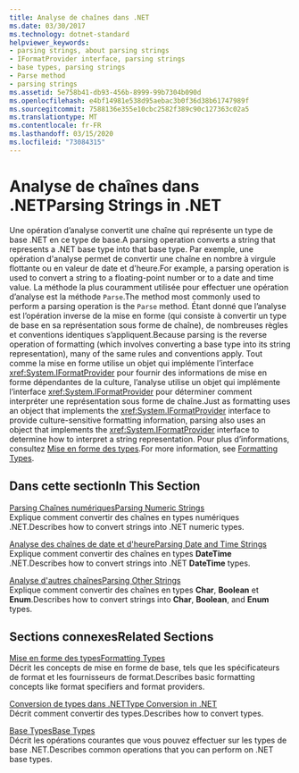 ```yaml
---
title: Analyse de chaînes dans .NET
ms.date: 03/30/2017
ms.technology: dotnet-standard
helpviewer_keywords:
- parsing strings, about parsing strings
- IFormatProvider interface, parsing strings
- base types, parsing strings
- Parse method
- parsing strings
ms.assetid: 5e758b41-db93-456b-8999-99b7304b090d
ms.openlocfilehash: e4bf14981e538d95aebac3b0f36d38b61747989f
ms.sourcegitcommit: 7588136e355e10cbc2582f389c90c127363c02a5
ms.translationtype: MT
ms.contentlocale: fr-FR
ms.lasthandoff: 03/15/2020
ms.locfileid: "73084315"
---
```

# <a name="parsing-strings-in-net"></a><span data-ttu-id="0ee37-102">Analyse de chaînes dans .NET</span><span class="sxs-lookup"><span data-stu-id="0ee37-102">Parsing Strings in .NET</span></span>
<span data-ttu-id="0ee37-103">Une opération d’analyse convertit une chaîne qui représente un type de base .NET en ce type de base.</span><span class="sxs-lookup"><span data-stu-id="0ee37-103">A parsing operation converts a string that represents a .NET base type into that base type.</span></span> <span data-ttu-id="0ee37-104">Par exemple, une opération d'analyse permet de convertir une chaîne en nombre à virgule flottante ou en valeur de date et d'heure.</span><span class="sxs-lookup"><span data-stu-id="0ee37-104">For example, a parsing operation is used to convert a string to a floating-point number or to a date and time value.</span></span> <span data-ttu-id="0ee37-105">La méthode la plus couramment utilisée pour effectuer une opération d’analyse est la méthode `Parse`.</span><span class="sxs-lookup"><span data-stu-id="0ee37-105">The method most commonly used to perform a parsing operation is the `Parse` method.</span></span> <span data-ttu-id="0ee37-106">Étant donné que l’analyse est l’opération inverse de la mise en forme (qui consiste à convertir un type de base en sa représentation sous forme de chaîne), de nombreuses règles et conventions identiques s’appliquent.</span><span class="sxs-lookup"><span data-stu-id="0ee37-106">Because parsing is the reverse operation of formatting (which involves converting a base type into its string representation), many of the same rules and conventions apply.</span></span> <span data-ttu-id="0ee37-107">Tout comme la mise en forme utilise un objet qui implémente l’interface <xref:System.IFormatProvider> pour fournir des informations de mise en forme dépendantes de la culture, l’analyse utilise un objet qui implémente l’interface <xref:System.IFormatProvider> pour déterminer comment interpréter une représentation sous forme de chaîne.</span><span class="sxs-lookup"><span data-stu-id="0ee37-107">Just as formatting uses an object that implements the <xref:System.IFormatProvider> interface to provide culture-sensitive formatting information, parsing also uses an object that implements the <xref:System.IFormatProvider> interface to determine how to interpret a string representation.</span></span> <span data-ttu-id="0ee37-108">Pour plus d’informations, consultez [Mise en forme des types](../../../docs/standard/base-types/formatting-types.md).</span><span class="sxs-lookup"><span data-stu-id="0ee37-108">For more information, see [Formatting Types](../../../docs/standard/base-types/formatting-types.md).</span></span>  
  
## <a name="in-this-section"></a><span data-ttu-id="0ee37-109">Dans cette section</span><span class="sxs-lookup"><span data-stu-id="0ee37-109">In This Section</span></span>  
 [<span data-ttu-id="0ee37-110">Parsing Chaînes numériques</span><span class="sxs-lookup"><span data-stu-id="0ee37-110">Parsing Numeric Strings</span></span>](../../../docs/standard/base-types/parsing-numeric.md)  
 <span data-ttu-id="0ee37-111">Explique comment convertir des chaînes en types numériques .NET.</span><span class="sxs-lookup"><span data-stu-id="0ee37-111">Describes how to convert strings into .NET numeric types.</span></span>  
  
 [<span data-ttu-id="0ee37-112">Analyse des chaînes de date et d'heure</span><span class="sxs-lookup"><span data-stu-id="0ee37-112">Parsing Date and Time Strings</span></span>](../../../docs/standard/base-types/parsing-datetime.md)  
 <span data-ttu-id="0ee37-113">Explique comment convertir des chaînes en types **DateTime** .NET.</span><span class="sxs-lookup"><span data-stu-id="0ee37-113">Describes how to convert strings into .NET **DateTime** types.</span></span>  
  
 [<span data-ttu-id="0ee37-114">Analyse d'autres chaînes</span><span class="sxs-lookup"><span data-stu-id="0ee37-114">Parsing Other Strings</span></span>](../../../docs/standard/base-types/parsing-other.md)  
 <span data-ttu-id="0ee37-115">Explique comment convertir des chaînes en types **Char**, **Boolean** et **Enum**.</span><span class="sxs-lookup"><span data-stu-id="0ee37-115">Describes how to convert strings into **Char**, **Boolean**, and **Enum** types.</span></span>  
  
## <a name="related-sections"></a><span data-ttu-id="0ee37-116">Sections connexes</span><span class="sxs-lookup"><span data-stu-id="0ee37-116">Related Sections</span></span>  
 [<span data-ttu-id="0ee37-117">Mise en forme des types</span><span class="sxs-lookup"><span data-stu-id="0ee37-117">Formatting Types</span></span>](../../../docs/standard/base-types/formatting-types.md)  
 <span data-ttu-id="0ee37-118">Décrit les concepts de mise en forme de base, tels que les spécificateurs de format et les fournisseurs de format.</span><span class="sxs-lookup"><span data-stu-id="0ee37-118">Describes basic formatting concepts like format specifiers and format providers.</span></span>  
  
 [<span data-ttu-id="0ee37-119">Conversion de types dans .NET</span><span class="sxs-lookup"><span data-stu-id="0ee37-119">Type Conversion in .NET</span></span>](../../../docs/standard/base-types/type-conversion.md)  
 <span data-ttu-id="0ee37-120">Décrit comment convertir des types.</span><span class="sxs-lookup"><span data-stu-id="0ee37-120">Describes how to convert types.</span></span>  
  
 [<span data-ttu-id="0ee37-121">Base Types</span><span class="sxs-lookup"><span data-stu-id="0ee37-121">Base Types</span></span>](../../../docs/standard/base-types/index.md)  
 <span data-ttu-id="0ee37-122">Décrit les opérations courantes que vous pouvez effectuer sur les types de base .NET.</span><span class="sxs-lookup"><span data-stu-id="0ee37-122">Describes common operations that you can perform on .NET base types.</span></span>
